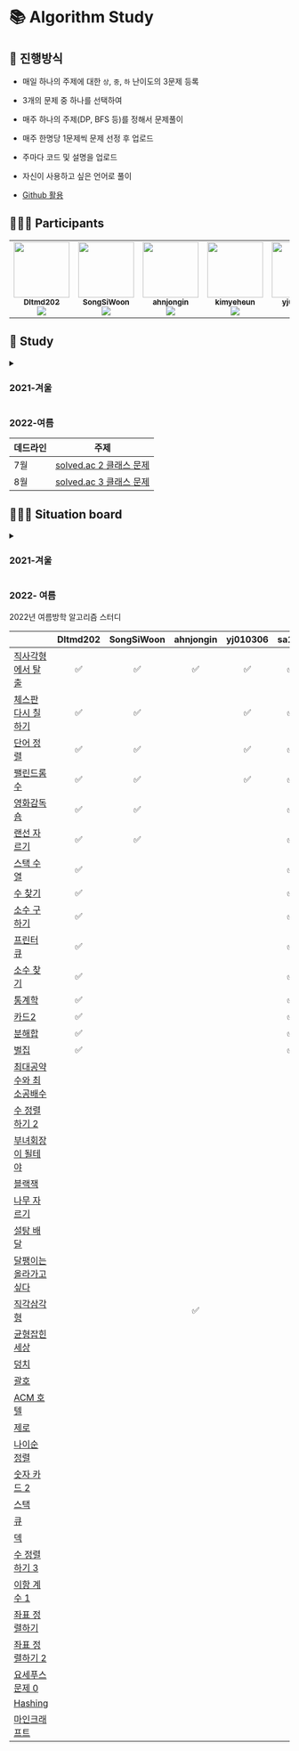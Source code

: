 # 📚 Algorithm Study

## 📄 진행방식
- 매일 하나의 주제에 대한 `상`, `중`, `하` 난이도의 3문제 등록
- 3개의 문제 중 하나를 선택하여

- 매주 하나의 주제(DP, BFS 등)를 정해서 문제풀이
- 매주 한명당 1문제씩 문제 선정 후 업로드
- 주마다 코드 및 설명을 업로드
- 자신이 사용하고 싶은 언어로 풀이
- [Github 활용](./docs)


## 🙋🏻‍♂️ Participants

<table>
  <tr>
    <td align="center"><a href="https://github.com/Dltmd202"><img src="https://avatars.githubusercontent.com/u/75921696?v=4?s=100" width="100px;" alt=""/><br /><sub><b>Dltmd202</b><br><img src="http://mazassumnida.wtf/api/mini/generate_badge?boj=bat5273" /></sub></a><br /></td>
    <td align="center"><a href="https://github.com/SongSiWoon"><img src="https://avatars.githubusercontent.com/u/82366330?v=4?s=100" width="100px;" alt=""/><br /><sub><b>SongSiWoon</b><br><img src="http://mazassumnida.wtf/api/mini/generate_badge?boj=songsi" /></sub></a><br /></td>
    <td align="center"><a href="https://github.com/ahnjongin"><img src="https://avatars.githubusercontent.com/u/80513276?v=4?s=100" width="100px;" alt=""/><br /><sub><b>ahnjongin</b><br><img src="http://mazassumnida.wtf/api/mini/generate_badge?boj=goodtime1998" /></sub></a><br /></td>
    <td align="center"><a href="https://github.com/kimyeheun"><img src="https://avatars.githubusercontent.com/u/81765156?v=4?s=100" width="100px;" alt=""/><br /><sub><b>kimyeheun</b><br><img src="http://mazassumnida.wtf/api/mini/generate_badge?boj=yeheun004" /></sub></a><br /></td>
    <td align="center"><a href="https://github.com/yj010306"><img src="https://avatars.githubusercontent.com/u/97457418?v=4?s=100" width="100px;" alt=""/><br /><sub><b>yj010306</b><br><img src="http://mazassumnida.wtf/api/mini/generate_badge?boj=skyyj123" /></sub></a><br /></td>
<td align="center"><a href="https://github.com/sa11k"><img src="https://avatars.githubusercontent.com/u/63536606?v=4?s=100" width="100px;" alt=""/><br /><sub><b>sa11k</b><br><img src="http://mazassumnida.wtf/api/mini/generate_badge?boj=sa11k" /></sub></a><br /></td>
  </tr>
</table>


## 📗 Study

<details>
<summary><h3>2021-겨울</h3></summary>

|       | 주제          |                               `상`                                |                           `중`                            |                                             `하`                                              | 비고                   |
|:------|-------------|:----------------------------------------------------------------:|:--------------------------------------------------------:|:--------------------------------------------------------------------------------------------:|----------------------|
| 01/12 |             |           [안테나](https://www.acmicpc.net/problem/18310)           |       [ATM](https://www.acmicpc.net/problem/11399)       |                        [일곱 난쟁이](https://www.acmicpc.net/problem/2309)                        |                      |
| 01/15 | 반복문         |           [보물섬](https://www.acmicpc.net/problem/2589)            |    [별 찍기 - 22](https://www.acmicpc.net/problem/10997)    |                       [별 찍기 - 7](https://www.acmicpc.net/problem/2444)                       |                      |
| 01/16 | 재귀          |        [별 찍기 - 11](https://www.acmicpc.net/problem/2448)         |    [별 찍기 - 10](https://www.acmicpc.net/problem/2447)     |                        [팩토리얼](https://www.acmicpc.net/problem/10872)                         |                      |
| 01/17 | 재귀          |        [별 찍기 - 18](https://www.acmicpc.net/problem/10993)        |    [별 찍기 - 10](https://www.acmicpc.net/problem/2447)     |                      [피보나치 수 5](https://www.acmicpc.net/problem/10870)                       |                      |
| 01/18 | 그리디         |         [행복 유치원](https://www.acmicpc.net/problem/13164)          |      [동전 0](https://www.acmicpc.net/problem/11047)       | [설탕 배달](https://www.acmicpc.net/problem/2839),  [거스름돈](https://www.acmicpc.net/problem/5585) | `하` 문제는 두 문제를 풀어주세요! |
| 01/19 | 브루트포스       |           [리모컨](https://www.acmicpc.net/problem/1107)            |    [체스판 다시 칠하기](https://www.acmicpc.net/problem/1018)    |                         [블랙잭](https://www.acmicpc.net/problem/2798)                          |                      |
| 01/20 | 백트래킹        |            [비숍](https://www.acmicpc.net/problem/1799)            |    [N과 M (10)](https://www.acmicpc.net/problem/15664)    |                      [N과 M (1)](https://www.acmicpc.net/problem/15649)                       |                      |
| 01/21 | DP          |         [평범한 배낭](https://www.acmicpc.net/problem/12865)          |       [타일링](https://www.acmicpc.net/problem/1793)        |                       [피보나치 함수](https://www.acmicpc.net/problem/1003)                        |                      |
| 01/22 | 자료구조-스택     |            [탑](https://www.acmicpc.net/problem/2493)             |        [괄호](https://www.acmicpc.net/problem/9012)        |                         [스택](https://www.acmicpc.net/problem/10828)                          |                      |
| 01/24 | 자료구조-큐      | [Condition of deep sleep](https://www.acmicpc.net/problem/11577) |       [트럭](https://www.acmicpc.net/problem/13335)        |                         [큐 2](https://www.acmicpc.net/problem/18258)                         |                      |
| 01/25 | 그래프         |            [로봇](https://www.acmicpc.net/problem/1726)            |       [토마토](https://www.acmicpc.net/problem/7576)        |                       [DFS와 BFS](https://www.acmicpc.net/problem/1260)                       |                      |
| 01/26 | 백트래킹        |          [캠프준비](https://www.acmicpc.net/problem/16938)           |    [연산자 끼워넣기](https://www.acmicpc.net/problem/14888)     |                      [N과 M (10)](https://www.acmicpc.net/problem/15664)                      |                      |
| 01/27 | DP          |           [합분해](https://www.acmicpc.net/problem/2225)            |     [2xn 타일링](https://www.acmicpc.net/problem/11726)     |                        [계단 오르기](https://www.acmicpc.net/problem/2579)                        |                      |
| 01/28 | 자료구조-우선순위 큐 |         [카드 정렬하기](https://www.acmicpc.net/problem/1715)          |    [이중 우선순위 큐](https://www.acmicpc.net/problem/7662)     |                         [최소 힙](https://www.acmicpc.net/problem/1927)                         |                      |
| 01/29 | 그래프 탐색      |         [욕심쟁이 판다](https://www.acmicpc.net/problem/1937)          |     [나이트의 이동](https://www.acmicpc.net/problem/7562)      |                        [미로 탐색](https://www.acmicpc.net/problem/2178)                         |                      |
| 02/04 | 이분 탐색       |          [K번째 수](https://www.acmicpc.net/problem/1300)           |     [숫자 카드 2](https://www.acmicpc.net/problem/10816)     |                         [수 찾기](https://www.acmicpc.net/problem/1920)                         |                      |
| 02/05 | 소수 판정       |          [신기한 소수](https://www.acmicpc.net/problem/2023)          |      [소인수분해](https://www.acmicpc.net/problem/11653)      |                          [소수](https://www.acmicpc.net/problem/2581)                          |                      |
| 02/06 | 브루트포스       |          [연구소 3](https://www.acmicpc.net/problem/17142)          |     [차이를 최대로](https://www.acmicpc.net/problem/10819)     |                        [영화감독 숌](https://www.acmicpc.net/problem/1436)                        |                      |
| 02/07 | 투 포인터       |         [소수의 연속합](https://www.acmicpc.net/problem/1644)          |      [수 고르기](https://www.acmicpc.net/problem/2230)       |                        [두 수의 합](https://www.acmicpc.net/problem/3273)                        |                      |
| 02/08 | DP          |        [행렬 곱셈 순서](https://www.acmicpc.net/problem/11049)         | [가장 긴 감소하는 부분 수열](https://www.acmicpc.net/problem/11722) |                        [계단 오르기](https://www.acmicpc.net/problem/2579)                        |                      |
| 02/09 | 최단거리 - 다익스트라 |        [미확인 도착지](https://www.acmicpc.net/problem/9370)         | [최소비용 구하기](https://www.acmicpc.net/problem/1916) |                        [최단경로](https://www.acmicpc.net/problem/1753)                        |                      |
| 02/10 | 분리집합      |        [선분 그룹](https://www.acmicpc.net/problem/2162)         | [중량제한](https://www.acmicpc.net/problem/1939) |                        [집합의 표현](https://www.acmicpc.net/problem/1717)                        |                      |

</details>

### 2022-여름

| 데드라인 | 주제                                              |
|------|-------------------------------------------------|
 | 7월   | [solved.ac 2 클래스 문제](https://solved.ac/class/2) | 
 | 8월   | [solved.ac 3 클래스 문제](https://solved.ac/class/3) | 


## 🧑🏽‍💻 Situation board
<details>
<summary><h3>2021-겨울</h3></summary>
<table>
  <thead>
    <th></th>
    <th><a href="https://github.com/Dltmd202">Dltmd202</a></th>
    <th><a href="https://github.com/SongSiWoon">SongSiWoon</a></th>
    <th><a href="https://github.com/ahnjongin">ahnjongin</a></th>
    <th><a href="https://github.com/kimyeheun">kimyeheun</a></th>
    <th><a href="https://github.com/yj010306">yj010306</a></th>
    <th><a href="https://github.com/sa11k">sa11k</a></th>
  </thead>
<tbody>
  <tr>
    <td rowspan=4>01/15</td>
  </tr>
  <tr>
    <td><a href="src/BaekJoon/Dltmd202/2589/Main.java">Java</a></td>
    <td></td>
    <td></td>
    <td></td>
    <td></td>
    <td></td>
  </tr>
  <tr>
    <td><a href="src/BaekJoon/Dltmd202/10997/Main.java">Java</a></td>
    <td><a href="src/BaekJoon/SongSiWoon/10997/main.py">Python</a></td>
    <td></td>
    <td></td>
    <td></td>
    <td></td>
  </tr>
  <tr>
    <td></td>
    <td><a href="src/BaekJoon/SongSiWoon/2444/Main.java">Java</a></td>
    <td><a href="src/BaekJoon/ahnjongin/2444/main.py">Python</a></td>
    <td><a href="src/BaekJoon/kimyeheun/2444/main.py">Python</a></td>
    <td><a href="src/BaekJoon/yj010306/2444/main.cpp">C++</a></td>
    <td><a href="src/BaekJoon/sa11k/2442/Main.java">Java</a></td>
  </tr>
  <tr>
    <td rowspan=4>01/16</td>
  </tr>
  <tr>
    <td><a href="src/BaekJoon/Dltmd202/2448/Main.java">Java</a></td>
    <td><a href="src/BaekJoon/SongSiWoon/2448/main.py">Python</a></td>
    <td></td>
    <td></td>
    <td></td>
    <td></td>
  </tr>
  <tr>
    <td><a href="src/BaekJoon/Dltmd202/2447/Main.java">Java</a>, <a href="src/BaekJoon/Dltmd202/2447/main.py">Python</a></td>
    <td></td>
    <td></td>
    <td></td>
    <td></td>
    <td></td>
  </tr>
  <tr>
    <td></td>
    <td></td>
    <td><a href="src/BaekJoon/ahnjongin/10872/main.py">Python</a></td>
    <td><a href="src/BaekJoon/kimyeheun/10872/main.py">Python</a></td>
    <td><a href="src/BaekJoon/yj010306/10872/main.cpp">C++</a></td>
    <td><a href="src/BaekJoon/sa11k/10872/Main.java">Java</a></td>
  </tr>
  <tr>
    <td rowspan=4>01/17</td>
  </tr>
  <tr>
    <td><a href="src/BaekJoon/Dltmd202/10993/Main.java">Java</a></td>
    <td><a href="src/BaekJoon/SongSiWoon/10993/main.py">Python</a></td>
    <td></td>
    <td></td>
    <td></td>
    <td></td>
  </tr>
  <tr>
    <td><a href="src/BaekJoon/Dltmd202/2447/Main.java">Java</a>, <a href="src/BaekJoon/Dltmd202/2447/main.py">Python</a></td>
    <td><a href="src/BaekJoon/SongSiWoon/2447/Main.java">Java</a></td>
    <td></td>
    <td><a href="src/BaekJoon/kimyeheun/2447/main.py">Python</a></td>
    <td></td>
    <td></td>
  </tr>
  <tr inf="10870">
    <td></td>
    <td></td>
    <td><a href="src/BaekJoon/ahnjongin/10870/main.py">Python</a></td>
    <td></td>
    <td><a href="src/BaekJoon/yj010306/10870/main.cpp">C++</a></td>
    <td><a href="src/BaekJoon/sa11k/10870/Main.java">Java</a></td>
  </tr>
  <tr>
    <td rowspan=4>01/18</td>
  </tr>
  <tr>
    <td><a href="src/BaekJoon/Dltmd202/13164/Main.java">Java</a></td>
    <td></td>
    <td><a href="src/BaekJoon/ahnjongin/13164/main.py">Python</a></td>
    <td></td>
    <td></td>
    <td></td>
  </tr>
  <tr>
    <td></td>
    <td></td>
    <td><a href="src/BaekJoon/ahnjongin/11047/main.py">Python</a></td>
    <td><a href="src/BaekJoon/kimyeheun/11047/main.py">Python</a></td>
    <td><a href="src/BaekJoon/yj010306/11047/main.cpp">C++</a></td>
    <td><a href="src/BaekJoon/sa11k/11047/Main.java">Java</a></td>
  </tr>
  <tr>
    <td></td>
    <td><a href="src/BaekJoon/SongSiWoon/5585/main.py">Python</a></td>
    <td></td>
    <td><a href="src/BaekJoon/kimyeheun/2839/main.py">Python</a>, <a href="src/BaekJoon/kimyeheun/5585/main.py">Python</a></td>
    <td><a href="src/BaekJoon/yj010306/2839/main.cpp">C++</a>, <a href="src/BaekJoon/yj010306/5585/main.cpp">C++</a></td>
    <td><a href="src/BaekJoon/sa11k/2839/Main.java">Java</a>, <a href="src/BaekJoon/sa11k/5585/Main.java">Java</a></td>
  </tr>
  <tr>
    <td rowspan=4>01/19</td>
  </tr>
  <tr>
    <td><a href="src/BaekJoon/Dltmd202/1107/Main.java">Java</a></td>
    <td><a href="src/BaekJoon/SongSiWoon/1107/Main.java">Java</a>, <a href="src/BaekJoon/SongSiWoon/1107/main.py">Python</a>,</td>
    <td><a href="src/BaekJoon/ahnjongin/1107/main.py">Python</a></td>
    <td></td>
    <td></td>
    <td></td>
  </tr>
  <tr>
    <td></td>
    <td><a href="src/BaekJoon/SongSiWoon/1018/Main.java">Java</a></td>
    <td></td>
    <td><a href="src/BaekJoon/kimyeheun/1018/main.py">Python</a></td>
    <td></td>
    <td></td>
  </tr>
  <tr>
    <td></td>
    <td></td>
    <td></td>
    <td><a href="src/BaekJoon/kimyeheun/2798/main.py">Python</a></td>
    <td><a href="src/BaekJoon/yj010306/2798/main.cpp">C++</a></td>
    <td><a href="src/BaekJoon/sa11k/2798/Main.java">Java</a></td>
  </tr>
  <tr>
    <td rowspan=4>01/20</td>
  </tr>
  <tr>
    <td><a href="src/BaekJoon/Dltmd202/1799/Main.java">Java</a></td>
    <td><a href="src/BaekJoon/SongSiWoon/9663/Main.java">Java</a></td>
    <td></td>
    <td></td>
    <td></td>
    <td></td>
  </tr>
  <tr>
    <td></td>
    <td><a href="src/BaekJoon/SongSiWoon/15664/Main.java">Java</a></td>
    <td></td>
    <td></td>
    <td></td>
    <td></td>
  </tr>
  <tr>
    <td></td>
    <td></td>
    <td><a href="src/BaekJoon/ahnjongin/15649/main.py">Python</a></td>
    <td><a href="src/BaekJoon/kimyeheun/15649/main.py">Python</a></td>
    <td></td>
    <td></td>
  </tr>
  <tr>
    <td rowspan=4>01/21</td>
  </tr>
  <tr>
    <td><a href="src/BaekJoon/Dltmd202/12865/Main.java">Java</a></td>
    <td></td>
    <td></td>
    <td></td>
    <td></td>
    <td></td>
  </tr>
  <tr>
    <td></td>
    <td><a href="src/BaekJoon/SongSiWoon/1793/Main.java">Java</a></td>
    <td><a href="src/BaekJoon/ahnjongin/1793/main.py">Python</a></td>
    <td></td>
    <td></td>
    <td></td>
  </tr>
  <tr>
    <td></td>
    <td><a href="src/BaekJoon/SongSiWoon/1003/Main.java">Java</a></td>
    <td></td>
    <td><a href="src/BaekJoon/kimyeheun/1003/main.py">Python</a></td>
    <td><a href="src/BaekJoon/yj010306/1003/source.cpp">C++</a></td>
    <td><a href="src/BaekJoon/sa11k/1003/Main.java">Java</a></td>
  </tr>
  <tr>
    <td rowspan=4>01/22</td>
  </tr>
  <tr>
    <td><a href="src/BaekJoon/Dltmd202/2493/Main.java">Java</a></td>
    <td><a href="src/BaekJoon/SongSiWoon/2493/Main.java">Java</a></td>
    <td></td>
    <td></td>
    <td></td>
    <td></td>
  </tr>
  <tr>
    <td></td>
    <td><a href="src/BaekJoon/SongSiWoon/9012/Main.java">Java</a></td>
    <td><a href="src/BaekJoon/ahnjongin/9012/main.py">Python</a></td>
    <td></td>
    <td></td>
    <td></td>
  </tr>
  <tr>
    <td></td>
    <td></td>
    <td></td>
    <td><a href="src/BaekJoon/kimyeheun/10828/main.py">Python</a></td>
    <td><a href="src/BaekJoon/yj010306/10828/main.cpp">C++</a></td>
    <td><a href="src/BaekJoon/sa11k/10828/Main.java">Java</a></td>
  </tr>
  <tr>
    <td rowspan=4>01/24</td>
  </tr>
  <tr>
    <td>·</td>
    <td></td>
    <td></td>
    <td></td>
    <td></td>
    <td></td>
  </tr>
  <tr con="https://www.acmicpc.net/problem/13335">
    <td><a href="src/BaekJoon/Dltmd202/13335/Main.java">Java</a></td>
    <td><a href="src/BaekJoon/SongSiWoon/13335/Main.java">Java</a></td>
    <td></td>
    <td></td>
    <td></td>
    <td></td>
  </tr>
  <tr con="https://www.acmicpc.net/problem/18258">
    <td></td>
    <td></td>
    <td></td>
    <td><a href="src/BaekJoon/kimyeheun/18258/main.py">Python</a></td>
    <td></td>
    <td></td>
  </tr>
  <tr>
    <td rowspan=4>01/25</td>
  </tr>
  <tr con="https://www.acmicpc.net/problem/1726">
    <td><a href="src/BaekJoon/Dltmd202/1726/Main.java">Java</a></td>
    <td></td>
    <td></td>
    <td></td>
    <td></td>
    <td></td>
  </tr>
  <tr con="https://www.acmicpc.net/problem/7576">
    <td></td>
    <td><a href="src/BaekJoon/SongSiWoon/7576/Main.java">Java</a></td>
    <td></td>
    <td></td>
    <td></td>
    <td></td>
  </tr>
  <tr con="https://www.acmicpc.net/problem/18258">
    <td>·</td>
    <td></td>
    <td></td>
    <td></td>
    <td></td>
    <td></td>
  </tr>
  <tr>
    <td rowspan=4>01/26</td>
  </tr>
  <tr con="https://www.acmicpc.net/problem/16938">
    <td><a href="src/BaekJoon/Dltmd202/16938/Main.java">Java</a></td>
    <td></td>
    <td></td>
    <td></td>
    <td></td>
    <td></td>
  </tr>
  <tr con="https://www.acmicpc.net/problem/14888">
    <td>.</td>
    <td></td>
    <td></td>
    <td></td>
    <td></td>
    <td></td>
  </tr>
  <tr con="https://www.acmicpc.net/problem/15664">
    <td>·</td>
    <td></td>
    <td></td>
    <td></td>
    <td></td>
    <td></td>
  </tr>
  <tr>
    <td rowspan=4>01/27</td>
  </tr>
  <tr con="https://www.acmicpc.net/problem/2225">
    <td><a href="src/BaekJoon/Dltmd202/2225/Main.java">Java</a></td>
    <td></td>
    <td></td>
    <td></td>
    <td></td>
    <td></td>
  </tr>
  <tr con="https://www.acmicpc.net/problem/11726">
    <td></td>
    <td><a href="src/BaekJoon/SongSiWoon/11726/Main.java">Java</a></td>
    <td></td>
    <td></td>
    <td></td>
    <td></td>
  </tr>
  <tr con="https://www.acmicpc.net/problem/1927">
    <td>·</td>
    <td></td>
    <td></td>
    <td></td>
    <td></td>
    <td></td>
  </tr>
  <tr>
    <td rowspan=4>01/28</td>
  </tr>
  <tr con="https://www.acmicpc.net/problem/2225">
    <td><a href="src/BaekJoon/Dltmd202/1715/Main.java">Java</a></td>
    <td></td>
    <td></td>
    <td></td>
    <td></td>
    <td></td>
  </tr>
  <tr con="https://www.acmicpc.net/problem/11726">
    <td>.</td>
    <td></td>
    <td></td>
    <td></td>
    <td></td>
    <td></td>
  </tr>
  <tr con="https://www.acmicpc.net/problem/1927">
    <td>·</td>
    <td></td>
    <td></td>
    <td></td>
    <td></td>
    <td></td>
  </tr>
  <tr>
    <td rowspan=4>01/29</td>
  </tr>
  <tr con="https://www.acmicpc.net/problem/1937">
    <td><a href="src/BaekJoon/Dltmd202/1937/Main.java">Java</a></td>
    <td></td>
    <td></td>
    <td></td>
    <td></td>
    <td></td>
  </tr>
  <tr con="https://www.acmicpc.net/problem/7562">
    <td></td>
    <td><a href="src/BaekJoon/SongSiWoon/7562/Main.java">Java</a></td>
    <td></td>
    <td></td>
    <td></td>
    <td></td>
  </tr>
  <tr con="https://www.acmicpc.net/problem/2178">
    <td>·</td>
    <td></td>
    <td></td>
    <td></td>
    <td></td>
    <td></td>
  </tr>
  <tr>
    <td rowspan=4>02/04</td>
  </tr>
  <tr con="https://www.acmicpc.net/problem/1300">
    <td><a href="src/BaekJoon/Dltmd202/1300/Main.java">Java</a></td>
    <td><a href="src/BaekJoon/SongSiWoon/1300/Main.java">Java</a></td>
    <td></td>
    <td></td>
    <td></td>
    <td></td>
  </tr>
  <tr con="https://www.acmicpc.net/problem/10816">
    <td></td>
    <td><a href="src/BaekJoon/SongSiWoon/7562/Main.java">Java</a></td>
    <td></td>
    <td></td>
    <td></td>
    <td></td>
  </tr>
  <tr con="https://www.acmicpc.net/problem/1920">
    <td>·</td>
    <td></td>
    <td></td>
    <td></td>
    <td><a href="src/BaekJoon/yj010306/1920/main.cpp">C++</a></td>
    <td></td>
  </tr>

  <tr>
    <td rowspan=4>02/05</td>
  </tr>
  <tr con="https://www.acmicpc.net/problem/2023">
    <td><a href="src/BaekJoon/Dltmd202/2023/Main.java">Java</a></td>
    <td></td>
    <td></td>
    <td></td>
    <td></td>
    <td></td>
  </tr>
  <tr con="https://www.acmicpc.net/problem/10816">
    <td>.</td>
    <td></td>
    <td></td>
    <td></td>
    <td></td>
    <td><a href="src/BaekJoon/sa11k/11653/Main.java">Java</a></td>
  </tr>
  <tr con="https://www.acmicpc.net/problem/1920">
    <td>·</td>
    <td></td>
    <td></td>
    <td></td>
    <td></td>
    <td></td>
  </tr>

  <tr>
    <td rowspan=4>02/06</td>
  </tr>
  <tr con="https://www.acmicpc.net/problem/2023">
    <td><a href="src/BaekJoon/Dltmd202/17142/Main.java">Java</a></td>
    <td><a href="src/BaekJoon/SongSiWoon/17142/Main.java">Java</a></td>
    <td></td>
    <td></td>
    <td></td>
    <td></td>
  </tr>
  <tr con="https://www.acmicpc.net/problem/10816">
    <td>.</td>
    <td></td>
    <td></td>
    <td></td>
    <td></td>
    <td></td>
  </tr>
  <tr con="https://www.acmicpc.net/problem/1920">
    <td>·</td>
    <td></td>
    <td></td>
    <td></td>
    <td></td>
    <td></td>
  </tr>

<tr>
    <td rowspan=4>02/07</td>
  </tr>
  <tr con="https://www.acmicpc.net/problem/2023">
    <td><a href="src/BaekJoon/Dltmd202/1644/Main.java">Java</a></td>
    <td><a href="src/BaekJoon/SongSiWoon/17142/Main.java">Java</a></td>
    <td></td>
    <td></td>
    <td></td>
    <td></td>
  </tr>
  <tr con="https://www.acmicpc.net/problem/10816">
    <td>.</td>
    <td></td>
    <td></td>
    <td></td>
    <td></td>
    <td></td>
  </tr>
  <tr con="https://www.acmicpc.net/problem/1920">
    <td>·</td>
    <td></td>
    <td></td>
    <td></td>
    <td></td>
    <td></td>
  </tr>
</tbody>
</table>
</details>

### 2022- 여름

2022년 여름방학 알고리즘 스터디

|                                                      | Dltmd202 | SongSiWoon | ahnjongin | yj010306 | sa11k |
|------------------------------------------------------|:--------:|:----------:|:---------:|:--------:|:-----:|
| [직사각형에서 탈출](https://www.acmicpc.net/problem/1085)    |    ✅     |      ✅      |     ✅      |    ✅     |   ✅   |
| [체스판 다시 칠하기](https://www.acmicpc.net/problem/1018)   |    ✅     |      ✅      |           |    ✅     |   ✅    |
| [단어 정렬](https://www.acmicpc.net/problem/1181)        |    ✅     |        ✅   |           |    ✅     |    ✅   |
| [팰린드롬수](https://www.acmicpc.net/problem/1259)        |    ✅     |       ✅    |           |    ✅     |    ✅   |
| [영화감독 숌](https://www.acmicpc.net/problem/1436)       |    ✅     |       ✅     |           |          |    ✅   |
| [랜선 자르기](https://www.acmicpc.net/problem/1654)       |    ✅      |      ✅      |           |          |   ✅    |
| [스택 수열](https://www.acmicpc.net/problem/1874)        |     ✅     |            |           |          |   ✅    |
| [수 찾기](https://www.acmicpc.net/problem/1920)         |     ✅    |            |           |          |     ✅   |
| [소수 구하기](https://www.acmicpc.net/problem/1929)       |    ✅    |            |           |          |    ✅    |
| [프린터 큐](https://www.acmicpc.net/problem/1966)        |    ✅      |            |           |          |    ✅   |
| [소수 찾기](https://www.acmicpc.net/problem/1978)        |    ✅      |            |           |          |    ✅   |
| [통계학](https://www.acmicpc.net/problem/2108)          |     ✅     |            |           |          |    ✅   |
| [카드2](https://www.acmicpc.net/problem/2164)          |     ✅     |            |           |          |   ✅    |
| [분해합](https://www.acmicpc.net/problem/2231)          |     ✅     |            |           |          |    ✅   |
| [벌집](https://www.acmicpc.net/problem/2292)           |     ✅     |            |           |          |    ✅   |
| [최대공약수와 최소공배수](https://www.acmicpc.net/problem/2609) |          |            |           |          |       |
| [수 정렬하기 2](https://www.acmicpc.net/problem/2751)     |          |            |           |          |       |
| [부녀회장이 될테야](https://www.acmicpc.net/problem/2775)    |          |            |           |          |       |
| [블랙잭](https://www.acmicpc.net/problem/2798)          |          |            |           |          |       |
| [나무 자르기](https://www.acmicpc.net/problem/2805)       |          |            |           |          |       |
| [설탕 배달](https://www.acmicpc.net/problem/2839)        |          |            |           |          |       |
| [달팽이는 올라가고 싶다](https://www.acmicpc.net/problem/2869) |          |            |           |          |       |
| [직각삼각형](https://www.acmicpc.net/problem/4153)        |          |            |     ✅      |          |       |
| [균형잡힌 세상](https://www.acmicpc.net/problem/4949)      |          |            |           |          |       |
| [덩치](https://www.acmicpc.net/problem/7568)           |          |            |           |          |       |
| [괄호](https://www.acmicpc.net/problem/9012)           |          |            |           |          |       |
| [ACM 호텔](https://www.acmicpc.net/problem/10250)      |          |            |           |          |       |
| [제로](https://www.acmicpc.net/problem/10773)          |          |            |           |          |       |
| [나이순 정렬](https://www.acmicpc.net/problem/10814)      |          |            |           |          |       |
| [숫자 카드 2](https://www.acmicpc.net/problem/10816)     |          |            |           |          |       |
| [스택](https://www.acmicpc.net/problem/10828)          |          |            |           |          |       |
| [큐](https://www.acmicpc.net/problem/10845)           |          |            |           |          |       |
| [덱](https://www.acmicpc.net/problem/10866)           |          |            |           |          |       |
| [수 정렬하기 3](https://www.acmicpc.net/problem/10989)    |          |            |           |          |       |
| [이항 계수 1](https://www.acmicpc.net/problem/11050)     |          |            |           |          |       |
| [좌표 정렬하기](https://www.acmicpc.net/problem/11650)     |          |            |           |          |       |
| [좌표 정렬하기 2](https://www.acmicpc.net/problem/11651)   |          |            |           |          |       |
| [요세푸스 문제 0](https://www.acmicpc.net/problem/11866)   |          |            |           |          |       |
| [Hashing](https://www.acmicpc.net/problem/15829)     |          |            |           |          |       |
| [마인크래프트](https://www.acmicpc.net/problem/18111)      |          |            |           |          |       |


